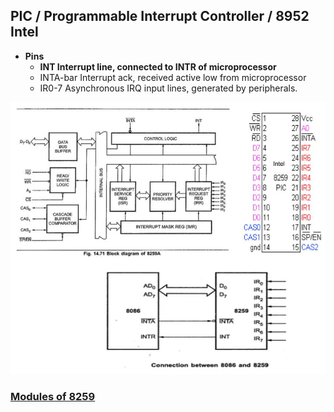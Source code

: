 ## PIC / Programmable Interrupt Controller / 8952 Intel
- **Pins**
  - **INT	Interrupt line, connected to INTR of microprocessor**
  - INTA-bar	Interrupt ack, received active low from microprocessor
  - IR0-7	Asynchronous IRQ input lines, generated by peripherals.

<img src="8259_pic.jpg" width=700 />

### [Modules of 8259](Modules_of_8259.md)
